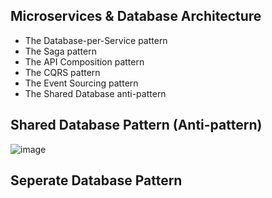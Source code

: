 ## Microservices & Database Architecture

- The Database-per-Service pattern
- The Saga pattern
- The API Composition pattern
- The CQRS pattern
- The Event Sourcing pattern
- The Shared Database anti-pattern


## Shared Database Pattern (Anti-pattern)
![image](https://github.com/user-attachments/assets/eafb8301-4f7d-4bf5-b4a9-2a2abad7342e)

## Seperate Database Pattern 
